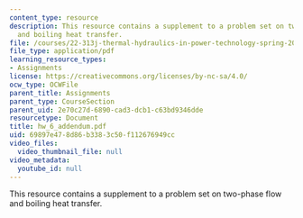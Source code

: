 ```yaml
---
content_type: resource
description: This resource contains a supplement to a problem set on two-phase flow
  and boiling heat transfer.
file: /courses/22-313j-thermal-hydraulics-in-power-technology-spring-2007/69897e478d86b3383c50f112676949cc_hw_6_addendum.pdf
file_type: application/pdf
learning_resource_types:
- Assignments
license: https://creativecommons.org/licenses/by-nc-sa/4.0/
ocw_type: OCWFile
parent_title: Assignments
parent_type: CourseSection
parent_uid: 2e70c27d-6890-cad3-dcb1-c63bd9346dde
resourcetype: Document
title: hw_6_addendum.pdf
uid: 69897e47-8d86-b338-3c50-f112676949cc
video_files:
  video_thumbnail_file: null
video_metadata:
  youtube_id: null
---
```

This resource contains a supplement to a problem set on two-phase flow and boiling heat transfer.